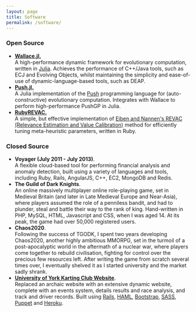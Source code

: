 ```yaml
---
layout: page
title: Software
permalink: /software/
---
```


### Open Source

* [**Wallace.jl.**](http://github.com/ChrisTimperley/Wallace)<br/>
  A high-performance dynamic framework for evolutionary computation, written in [Julia](http://julialang.org/). Achieves the performance of C++/Java tools, such as ECJ and Evolving Objects, whilst maintaining the simplicity and
  ease-of-use of dynamic-language-based tools, such as DEAP.
* [**Push.jl.**](http://github.com/ChrisTimperley/Push.jl)<br/>
  A Julia implementation of the [Push](http://faculty.hampshire.edu/lspector/push.html) programming language for (auto-constructive) evolutionary computation. Integrates with Wallace to perform high-performance PushGP in Julia.
* [**RubyREVAC.**](http://github.com/ChrisTimperley/RubyREVAC)<br/>
  A simple, but effective implementation of [Eiben and Nannen's REVAC (Relevance Estimation and Value Calibration)]() method for efficiently tuning meta-heuristic parameters, written in Ruby.

### Closed Source

* **Voyager (July 2011 - July 2013)**.<br/>
  A flexible cloud-based tool for performing financial analysis and anomaly detection, built using a variety of languages and tools,
  including Ruby, Rails, AngularJS, C++, EC2, MongoDB and Redis.
* **The Guild of Dark Knights**.<br/>
  An online massively multiplayer online role-playing game, set in Medieval Britain (and later in Late Medieval Europe and Near-Asia), where players
  assumed the role of a penniless bandit, and had to plunder, steal and battle their way to the rank of king. Hand-written in PHP, MySQL, HTML,
  Javascript and CSS, when I was aged 14. At its peak, the game had over 50,000 registered users.
* **Chaos2020**.<br/>
  Following the success of TGODK, I spent two years developing Chaos2020, another highly ambitious MMORPG, set in the turmoil of a post-apocalyptic world
  in the aftermath of a nuclear war, where players come together to rebuild civilisation, fighting for control over the precious few resources left.
  After writing the game from scratch several times over, I eventually shelved it as I started university and the market sadly shrank.
* [**University of York Karting Club Website**](http://www.yukc.co.uk).<br/>
  Replaced an archaic website with an extensive dynamic website, complete with an events system, details results and race analysis, and track and
  driver records. Built using [Rails](http://rubyonrails.org/), [HAML](http://haml.info/), [Bootstrap](http://getbootstrap.com/),
  [SASS](http://sass-lang.com/), [Puppet](https://puppetlabs.com/) and [Heroku](https://www.heroku.com/).